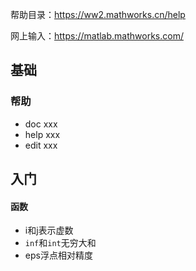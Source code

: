 帮助目录：https://ww2.mathworks.cn/help

网上输入：https://matlab.mathworks.com/

## 基础

### 帮助

- doc xxx
- help xxx
- edit xxx



## 入门

#### 函数

- i和j表示虚数
- `inf`和`int`无穷大和
- eps浮点相对精度